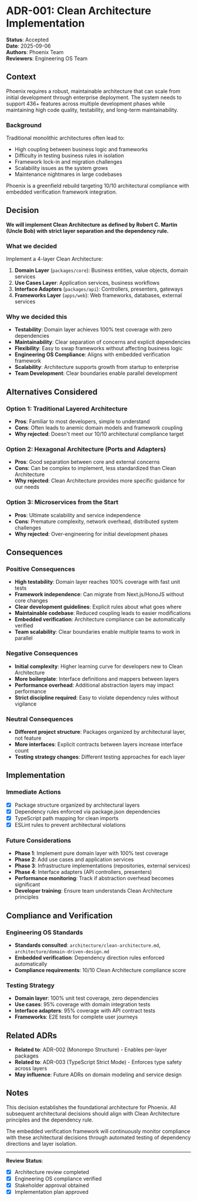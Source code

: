 # ADR-001: Clean Architecture Implementation

**Status**: Accepted  
**Date**: 2025-09-06  
**Authors**: Phoenix Team  
**Reviewers**: Engineering OS Team  

## Context

Phoenix requires a robust, maintainable architecture that can scale from initial development through enterprise deployment. The system needs to support 436+ features across multiple development phases while maintaining high code quality, testability, and long-term maintainability.

### Background

Traditional monolithic architectures often lead to:
- High coupling between business logic and frameworks
- Difficulty in testing business rules in isolation
- Framework lock-in and migration challenges
- Scalability issues as the system grows
- Maintenance nightmares in large codebases

Phoenix is a greenfield rebuild targeting 10/10 architectural compliance with embedded verification framework integration.

## Decision

**We will implement Clean Architecture as defined by Robert C. Martin (Uncle Bob) with strict layer separation and the dependency rule.**

### What we decided

Implement a 4-layer Clean Architecture:

1. **Domain Layer** (`packages/core`): Business entities, value objects, domain services
2. **Use Cases Layer**: Application services, business workflows  
3. **Interface Adapters** (`packages/api`): Controllers, presenters, gateways
4. **Frameworks Layer** (`apps/web`): Web frameworks, databases, external services

### Why we decided this

- **Testability**: Domain layer achieves 100% test coverage with zero dependencies
- **Maintainability**: Clear separation of concerns and explicit dependencies
- **Flexibility**: Easy to swap frameworks without affecting business logic
- **Engineering OS Compliance**: Aligns with embedded verification framework
- **Scalability**: Architecture supports growth from startup to enterprise
- **Team Development**: Clear boundaries enable parallel development

## Alternatives Considered

### Option 1: Traditional Layered Architecture
- **Pros**: Familiar to most developers, simple to understand
- **Cons**: Often leads to anemic domain models and framework coupling
- **Why rejected**: Doesn't meet our 10/10 architectural compliance target

### Option 2: Hexagonal Architecture (Ports and Adapters)
- **Pros**: Good separation between core and external concerns
- **Cons**: Can be complex to implement, less standardized than Clean Architecture
- **Why rejected**: Clean Architecture provides more specific guidance for our needs

### Option 3: Microservices from the Start
- **Pros**: Ultimate scalability and service independence
- **Cons**: Premature complexity, network overhead, distributed system challenges
- **Why rejected**: Over-engineering for initial development phases

## Consequences

### Positive Consequences

- **High testability**: Domain layer reaches 100% coverage with fast unit tests
- **Framework independence**: Can migrate from Next.js/HonoJS without core changes
- **Clear development guidelines**: Explicit rules about what goes where
- **Maintainable codebase**: Reduced coupling leads to easier modifications
- **Embedded verification**: Architecture compliance can be automatically verified
- **Team scalability**: Clear boundaries enable multiple teams to work in parallel

### Negative Consequences

- **Initial complexity**: Higher learning curve for developers new to Clean Architecture
- **More boilerplate**: Interface definitions and mappers between layers
- **Performance overhead**: Additional abstraction layers may impact performance
- **Strict discipline required**: Easy to violate dependency rules without vigilance

### Neutral Consequences

- **Different project structure**: Packages organized by architectural layer, not feature
- **More interfaces**: Explicit contracts between layers increase interface count
- **Testing strategy changes**: Different testing approaches for each layer

## Implementation

### Immediate Actions

- [x] Package structure organized by architectural layers
- [x] Dependency rules enforced via package.json dependencies
- [x] TypeScript path mapping for clean imports
- [x] ESLint rules to prevent architectural violations

### Future Considerations

- **Phase 1**: Implement pure domain layer with 100% test coverage
- **Phase 2**: Add use cases and application services
- **Phase 3**: Infrastructure implementations (repositories, external services)
- **Phase 4**: Interface adapters (API controllers, presenters)
- **Performance monitoring**: Track if abstraction overhead becomes significant
- **Developer training**: Ensure team understands Clean Architecture principles

## Compliance and Verification

### Engineering OS Standards

- **Standards consulted**: `architecture/clean-architecture.md`, `architecture/domain-driven-design.md`
- **Embedded verification**: Dependency direction rules enforced automatically
- **Compliance requirements**: 10/10 Clean Architecture compliance score

### Testing Strategy

- **Domain layer**: 100% unit test coverage, zero dependencies
- **Use cases**: 95% coverage with domain integration tests
- **Interface adapters**: 95% coverage with API contract tests
- **Frameworks**: E2E tests for complete user journeys

## Related ADRs

- **Related to**: ADR-002 (Monorepo Structure) - Enables per-layer packages
- **Related to**: ADR-003 (TypeScript Strict Mode) - Enforces type safety across layers
- **May influence**: Future ADRs on domain modeling and service design

## Notes

This decision establishes the foundational architecture for Phoenix. All subsequent architectural decisions should align with Clean Architecture principles and the dependency rule.

The embedded verification framework will continuously monitor compliance with these architectural decisions through automated testing of dependency directions and layer isolation.

---

**Review Status**: 
- [x] Architecture review completed
- [x] Engineering OS compliance verified
- [x] Stakeholder approval obtained
- [x] Implementation plan approved